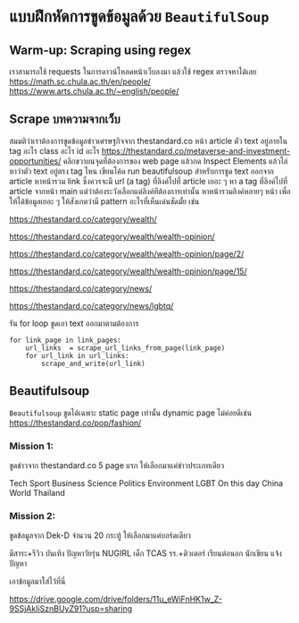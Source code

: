 # แบบฝึกหัดการขูดข้อมูลด้วย `BeautifulSoup`

## Warm-up: Scraping using regex
เราสามารถใช้ requests ในการดาวน์โหลดหน้าเว็บลงมา แล้วใช้ regex ตรวจหาได้เลย
https://math.sc.chula.ac.th/en/people/
https://www.arts.chula.ac.th/~english/people/

## Scrape บทความจากเว็บ
สมมติว่าเราต้องการขูดข้อมูลข่าวเศรษฐกิจจาก thestandard.co
หน้า article ตัว text อยู่ภายใน tag อะไร class อะไร id อะไร
https://thestandard.co/metaverse-and-investment-opportunities/
คลิกขวาบนจุดที่ต้องการของ web page แล้วกด Inspect Elements แล้วไล่หาว่าตัว text อยู่ตรง tag ไหน 
เขียนโค้ด run beautifulsoup สำหรับการขูด text ออกจาก article
หาหน้ารวม link ซึ่งควรจะมี url (a tag) ที่ลิงค์ไปที่ article เยอะ ๆ 
หา a tag ที่ลิงค์ไปที่ article จากหน้า main แต่ว่าต้องระวังเลือกแต่ลิงค์ทีต้องการเท่านั้น 
หาหน้ารวมลิงค์หลายๆ หน้า เพื่อให้ได้ข้อมูลเยอะ ๆ ให้สังเกตว่ามี pattern อะไรที่เห็นเด่นชัดมั้ย เช่น

https://thestandard.co/category/wealth/

https://thestandard.co/category/wealth/wealth-opinion/

https://thestandard.co/category/wealth/wealth-opinion/page/2/

https://thestandard.co/category/wealth/wealth-opinion/page/15/

https://thestandard.co/category/news/

https://thestandard.co/category/news/lgbtq/

รัน for loop ขูดเอา text ออกมาตามต้องการ

	for link_page in link_pages: 
		url_links  = scrape_url_links_from_page(link_page)
		for url_link in url_links:
			scrape_and_write(url_link)


## Beautifulsoup 
`Beautifulsoup` ขูดได้เฉพาะ static page เท่านั้น dynamic page ไม่ค่อยดีเช่น https://thestandard.co/pop/fashion/
### Mission 1:
ขูดข่าวจาก thestandard.co 5 page แรก ให้เลือกมาแค่ข่าวประเภทเดียว

Tech
Sport
Business
Science
Politics
Environment
LGBT
On this day
China
World
Thailand


### Mission 2:
ขูดข้อมูลจาก Dek-D จำนวน 20 กระทู้ ให้เลือกมาแค่บอร์ดเดียว

มีสาระ+รีวิว
บันเทิง
ปัญหาวัยรุ่น
NUGIRL
เด็ก TCAS
รร.+ติวเตอร์
เรียนต่อนอก
นักเขียน
แจ้งปัญหา

เอาข้อมูลมาใส่ไว้ที่นี่

https://drive.google.com/drive/folders/11u_eWiFnHK1w_Z-9SSjAkIiSznBUyZ91?usp=sharing


